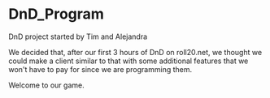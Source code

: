 # DnD_Program
DnD project started by Tim and Alejandra

We decided that, after our first 3 hours of DnD on roll20.net, we thought we could make a client similar to that with some additional features that we won't have to pay for since we are programming them.

Welcome to our game.
